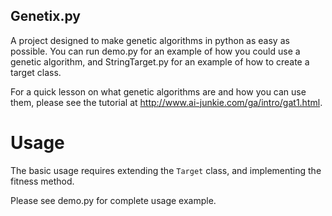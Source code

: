 Genetix.py
----------

A project designed to make genetic algorithms in python as easy as possible. You can run demo.py for an example of how you could use a genetic algorithm, and StringTarget.py for an example of how to create a target class.

For a quick lesson on what genetic algorithms are and how you can use them, please see the tutorial at <http://www.ai-junkie.com/ga/intro/gat1.html>.

Usage
=====

The basic usage requires extending the `Target` class, and implementing the fitness method.

Please see demo.py for complete usage example.